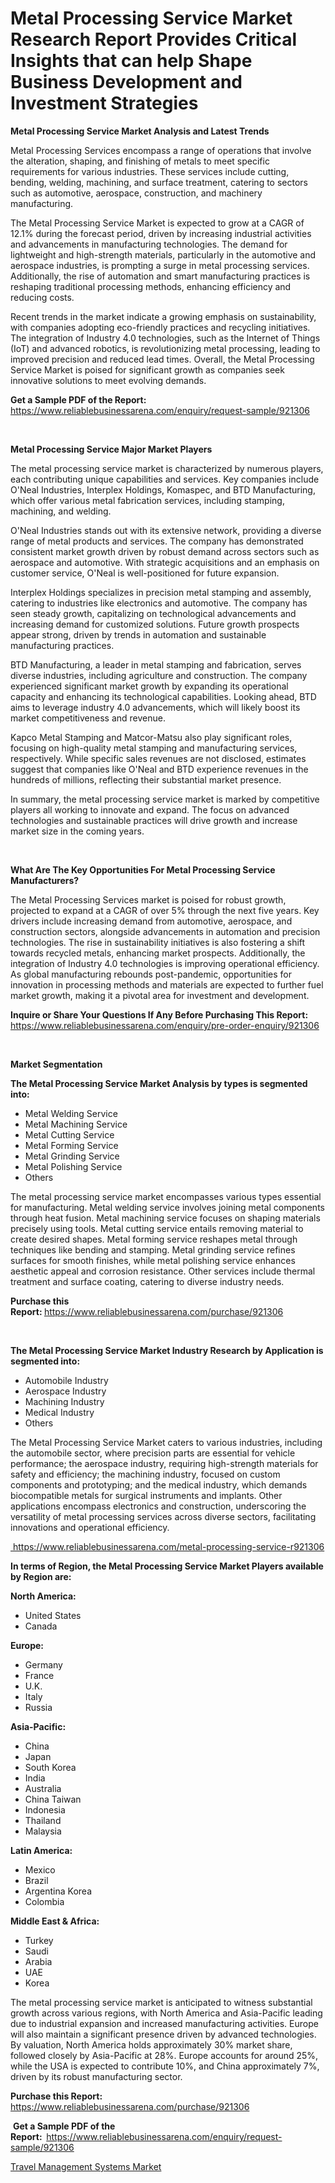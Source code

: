 <p><h1>Metal Processing Service Market Research Report Provides Critical Insights that can help Shape Business Development and Investment Strategies</h1></p><p><strong>Metal Processing Service Market Analysis and Latest Trends</strong></p>
<p><p>Metal Processing Services encompass a range of operations that involve the alteration, shaping, and finishing of metals to meet specific requirements for various industries. These services include cutting, bending, welding, machining, and surface treatment, catering to sectors such as automotive, aerospace, construction, and machinery manufacturing.</p><p>The Metal Processing Service Market is expected to grow at a CAGR of 12.1% during the forecast period, driven by increasing industrial activities and advancements in manufacturing technologies. The demand for lightweight and high-strength materials, particularly in the automotive and aerospace industries, is prompting a surge in metal processing services. Additionally, the rise of automation and smart manufacturing practices is reshaping traditional processing methods, enhancing efficiency and reducing costs.</p><p>Recent trends in the market indicate a growing emphasis on sustainability, with companies adopting eco-friendly practices and recycling initiatives. The integration of Industry 4.0 technologies, such as the Internet of Things (IoT) and advanced robotics, is revolutionizing metal processing, leading to improved precision and reduced lead times. Overall, the Metal Processing Service Market is poised for significant growth as companies seek innovative solutions to meet evolving demands.</p></p>
<p><strong>Get a Sample PDF of the Report:&nbsp;</strong> <a href="https://www.reliablebusinessarena.com/enquiry/request-sample/921306?utm_campaign=3215&utm_medium=2&utm_source=Github&utm_content=ia&utm_term=06032025&utm_id=metal-processing-service">https://www.reliablebusinessarena.com/enquiry/request-sample/921306</a></p>
<p>&nbsp;</p>
<p><strong>Metal Processing Service Major Market Players</strong></p>
<p><p>The metal processing service market is characterized by numerous players, each contributing unique capabilities and services. Key companies include O'Neal Industries, Interplex Holdings, Komaspec, and BTD Manufacturing, which offer various metal fabrication services, including stamping, machining, and welding.</p><p>O'Neal Industries stands out with its extensive network, providing a diverse range of metal products and services. The company has demonstrated consistent market growth driven by robust demand across sectors such as aerospace and automotive. With strategic acquisitions and an emphasis on customer service, O'Neal is well-positioned for future expansion.</p><p>Interplex Holdings specializes in precision metal stamping and assembly, catering to industries like electronics and automotive. The company has seen steady growth, capitalizing on technological advancements and increasing demand for customized solutions. Future growth prospects appear strong, driven by trends in automation and sustainable manufacturing practices.</p><p>BTD Manufacturing, a leader in metal stamping and fabrication, serves diverse industries, including agriculture and construction. The company experienced significant market growth by expanding its operational capacity and enhancing its technological capabilities. Looking ahead, BTD aims to leverage industry 4.0 advancements, which will likely boost its market competitiveness and revenue.</p><p>Kapco Metal Stamping and Matcor-Matsu also play significant roles, focusing on high-quality metal stamping and manufacturing services, respectively. While specific sales revenues are not disclosed, estimates suggest that companies like O'Neal and BTD experience revenues in the hundreds of millions, reflecting their substantial market presence.</p><p>In summary, the metal processing service market is marked by competitive players all working to innovate and expand. The focus on advanced technologies and sustainable practices will drive growth and increase market size in the coming years.</p></p>
<p>&nbsp;</p>
<p><strong>What Are The Key Opportunities For Metal Processing Service Manufacturers?</strong></p>
<p><p>The Metal Processing Services market is poised for robust growth, projected to expand at a CAGR of over 5% through the next five years. Key drivers include increasing demand from automotive, aerospace, and construction sectors, alongside advancements in automation and precision technologies. The rise in sustainability initiatives is also fostering a shift towards recycled metals, enhancing market prospects. Additionally, the integration of Industry 4.0 technologies is improving operational efficiency. As global manufacturing rebounds post-pandemic, opportunities for innovation in processing methods and materials are expected to further fuel market growth, making it a pivotal area for investment and development.</p></p>
<p><strong>Inquire or Share Your Questions If Any Before Purchasing This Report:</strong> <a href="https://www.reliablebusinessarena.com/enquiry/pre-order-enquiry/921306?utm_campaign=3215&utm_medium=2&utm_source=Github&utm_content=ia&utm_term=06032025&utm_id=metal-processing-service">https://www.reliablebusinessarena.com/enquiry/pre-order-enquiry/921306</a></p>
<p>&nbsp;</p>
<p><strong>Market Segmentation</strong></p>
<p><strong>The Metal Processing Service Market Analysis by types is segmented into:</strong></p>
<p><ul><li>Metal Welding Service</li><li>Metal Machining Service</li><li>Metal Cutting Service</li><li>Metal Forming Service</li><li>Metal Grinding Service</li><li>Metal Polishing Service</li><li>Others</li></ul></p>
<p><p>The metal processing service market encompasses various types essential for manufacturing. Metal welding service involves joining metal components through heat fusion. Metal machining service focuses on shaping materials precisely using tools. Metal cutting service entails removing material to create desired shapes. Metal forming service reshapes metal through techniques like bending and stamping. Metal grinding service refines surfaces for smooth finishes, while metal polishing service enhances aesthetic appeal and corrosion resistance. Other services include thermal treatment and surface coating, catering to diverse industry needs.</p></p>
<p><strong>Purchase this Report:&nbsp;</strong><a href="https://www.reliablebusinessarena.com/purchase/921306?utm_campaign=3215&utm_medium=2&utm_source=Github&utm_content=ia&utm_term=06032025&utm_id=metal-processing-service">https://www.reliablebusinessarena.com/purchase/921306</a></p>
<p>&nbsp;</p>
<p><strong>The Metal Processing Service Market Industry Research by Application is segmented into:</strong></p>
<p><ul><li>Automobile Industry</li><li>Aerospace Industry</li><li>Machining Industry</li><li>Medical Industry</li><li>Others</li></ul></p>
<p><p>The Metal Processing Service Market caters to various industries, including the automobile sector, where precision parts are essential for vehicle performance; the aerospace industry, requiring high-strength materials for safety and efficiency; the machining industry, focused on custom components and prototyping; and the medical industry, which demands biocompatible metals for surgical instruments and implants. Other applications encompass electronics and construction, underscoring the versatility of metal processing services across diverse sectors, facilitating innovations and operational efficiency.</p></p>
<p><a href="https://www.reliablebusinessarena.com/metal-processing-service-r921306?utm_campaign=3215&utm_medium=2&utm_source=Github&utm_content=ia&utm_term=06032025&utm_id=metal-processing-service">&nbsp;https://www.reliablebusinessarena.com/metal-processing-service-r921306</a></p>
<p><strong>In terms of Region, the Metal Processing Service Market Players available by Region are:</strong></p>
<p>
    <p> <strong> North America: </strong>
        <ul>
            <li>United States</li>
            <li>Canada</li>
        </ul>
        </p> 
    <p> <strong> Europe: </strong>
        <ul>
            <li>Germany</li>
            <li>France</li>
            <li>U.K.</li>
            <li>Italy</li>
            <li>Russia</li>
        </ul>
        </p> 
    <p> <strong> Asia-Pacific: </strong>
        <ul>
            <li>China</li>
            <li>Japan</li>
            <li>South Korea</li>
            <li>India</li>
            <li>Australia</li>
            <li>China Taiwan</li>
            <li>Indonesia</li>
            <li>Thailand</li>
            <li>Malaysia</li>
        </ul>
        </p> 
    <p> <strong> Latin America: </strong>
        <ul>
            <li>Mexico</li>
            <li>Brazil</li>
            <li>Argentina Korea</li>
            <li>Colombia</li>
        </ul>
        </p> 
    <p> <strong> Middle East & Africa: </strong>
        <ul>
            <li>Turkey</li>
            <li>Saudi</li>
            <li>Arabia</li>
            <li>UAE</li>
            <li>Korea</li>
        </ul>
    </p>
    </p>
<p><p>The metal processing service market is anticipated to witness substantial growth across various regions, with North America and Asia-Pacific leading due to industrial expansion and increased manufacturing activities. Europe will also maintain a significant presence driven by advanced technologies. By valuation, North America holds approximately 30% market share, followed closely by Asia-Pacific at 28%. Europe accounts for around 25%, while the USA is expected to contribute 10%, and China approximately 7%, driven by its robust manufacturing sector.</p></p>
<p><strong>Purchase this Report: </strong><a href="https://www.reliablebusinessarena.com/purchase/921306?utm_campaign=3215&utm_medium=2&utm_source=Github&utm_content=ia&utm_term=06032025&utm_id=metal-processing-service">https://www.reliablebusinessarena.com/purchase/921306</a></p>
<p>&nbsp;<strong>Get a Sample PDF of the Report:&nbsp;&nbsp;</strong><a href="https://www.reliablebusinessarena.com/enquiry/request-sample/921306?utm_campaign=3215&utm_medium=2&utm_source=Github&utm_content=ia&utm_term=06032025&utm_id=metal-processing-service">https://www.reliablebusinessarena.com/enquiry/request-sample/921306</a></p>
<p><strong></strong></p>
<p><p><a href="https://github.com/balapopepi/Market-Research-Report-List-1/blob/main/travel-management-systems-market.md?utm_campaign=3215&utm_medium=2&utm_source=Github&utm_content=ia&utm_term=06032025&utm_id=metal-processing-service">Travel Management Systems Market</a></p></p>